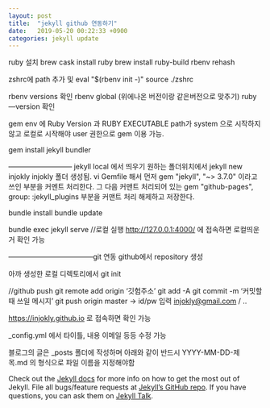 ```yaml
---
layout: post
title:  "jekyll github 연동하기"
date:   2019-05-20 00:22:33 +0900
categories: jekyll update
---
```

ruby 설치
brew cask install ruby
 brew install ruby-build
rbenv rehash

zshrc에 path 추가 및 eval "$(rbenv init -)"
source ./zshrc

rbenv versions 확인
rbenv global (위에나온 버전이랑 같은버전으로 맞추기)
ruby —version 확인

gem env 에 
Ruby Version 과 RUBY EXECUTABLE path가 system 으로 시작하지않고 로컬로 시작해야 user 권한으로 gem 이용 가능.

gem install jekyll bundler

—————————
jekyll local 에서 띄우기 
원하는 폴더위치에서 jekyll new injokly
injokly 폴더 생성됨.
vi Gemfile 해서
먼저 gem "jekyll", "~> 3.7.0" 이라고 쓰인 부분을 커멘트 처리한다.
그 다음 커맨트 처리되어 있는 gem "github-pages", group: :jekyll_plugins 부분을 커맨트 처리 해제하고 저장한다.

bundle install
bundle update

bundle exec jekyll serve //로컬 실행
http://127.0.0.1:4000/   에 접속하면 로컬띄운거 확인 가능

————————————git 연동
github에서 repository 생성

아까 생성한 로컬 디렉토리에서 
git init

//github push
git remote add origin ‘깃험주소’
git add -A
git commit -m ‘커밋할때 쓰일 메시지’
git push origin master
-> id/pw 입력 injokly@gmail.com / ..

https://injokly.github.io 로 접속하면 확인 가능

_config.yml 에서 타이틀, 내용 이메일 등등 수정 가능

블로그의 글은 _posts 폴더에 작성하며 아래와 같이 반드시 YYYY-MM-DD-제목.md 의 형식으로 파일 이름을 지정해야함

Check out the [Jekyll docs][jekyll-docs] for more info on how to get the most out of Jekyll. File all bugs/feature requests at [Jekyll’s GitHub repo][jekyll-gh]. If you have questions, you can ask them on [Jekyll Talk][jekyll-talk].

[jekyll-docs]: https://jekyllrb.com/docs/home
[jekyll-gh]:   https://github.com/jekyll/jekyll
[jekyll-talk]: https://talk.jekyllrb.com/

